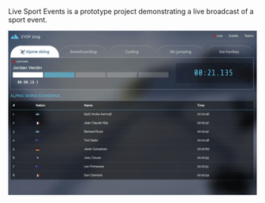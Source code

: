 Live Sport Events is a prototype project demonstrating a live broadcast of a sport event.

![alt tag](https://raw.githubusercontent.com/TarikFojnica/custom-sport-events-client/master/src/assets/images/custom-sport-events.gif)
